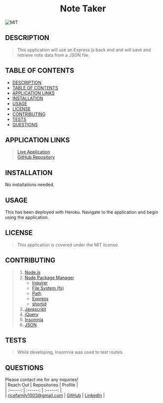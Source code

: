 # <div align="center">**Note Taker**</div>   
![MIT](https://img.shields.io/badge/License-MIT-blue.svg)  
  
## **DESCRIPTION**   
>  This application will use an Express.js back end and will save and retrieve note data from a JSON file.  
  
## **TABLE OF CONTENTS**  
* [DESCRIPTION](#DESCRIPTION)  
* [TABLE OF CONTENTS](#TABLE-OF-CONTENTS)  
* [APPLICATION LINKS](#APPLICATION-LINKS) 
* [INSTALLATION](#INSTALLATION)  
* [USAGE](#USAGE)  
* [LICENSE](#LICENSE)  
* [CONTRIBUTING](#CONTRIBUTING)  
* [TESTS](#TESTS)  
* [QUESTIONS](#QUESTIONS)  
  
## **APPLICATION LINKS**   
> [Live Application](http://desolate-ravine-23905.herokuapp.com/)  
> [GitHub Repository](https://github.com/jeremyrice98/note-taker)  
  
## **INSTALLATION**   
No installations needed.  
  
## **USAGE**  
This has been deployed with Heroku.   Navigate to the application and begin using the application.  
  
## **LICENSE**  
> This application is covered under the MIT license.
  
## **CONTRIBUTING**  
> 1. [Node.js](node.js) 
> 2. [Node Package Manager](npmjs.com)
 >    - [Inquirer](https://www.npmjs.com/package/inquirer)
 >    - [File System (fs)](https://nodejs.org/api/fs.html) 
 >    - [Path](https://www.npmjs.com/package/path)
 >    - [Express](https://www.npmjs.com/package/express)
 >    - [shortid](https://www.npmjs.com/package/shortid)
> 3. [Javascript](https://developer.mozilla.org/en-US/docs/Web/JavaScript)
> 4. [jQuery](https://jquery.com/)
> 5. [Insomnia](https://support.insomnia.rest/article/11-getting-started)
> 6. [JSON](https://www.json.org/json-en.html)
 
  
## **TESTS**  
> While developing, Insomnia was used to test routes.   
  
## **QUESTIONS**  
Please contact me for any inquiries!  
| Reach Out | Repositories | Profile |  
| :------: | :------: |  :------: |  
| <ricefamily1003@gmail.com> | [GitHub](https://github.com/jeremyrice98/note-taker) |  [LinkedIn](https://www.linkedin.com/in/jeremy-rice-99055113/) |   
